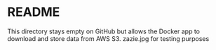 README
==============================

This directory stays empty on GitHub but allows the Docker app to download and store data from AWS S3.
zazie.jpg for testing purposes